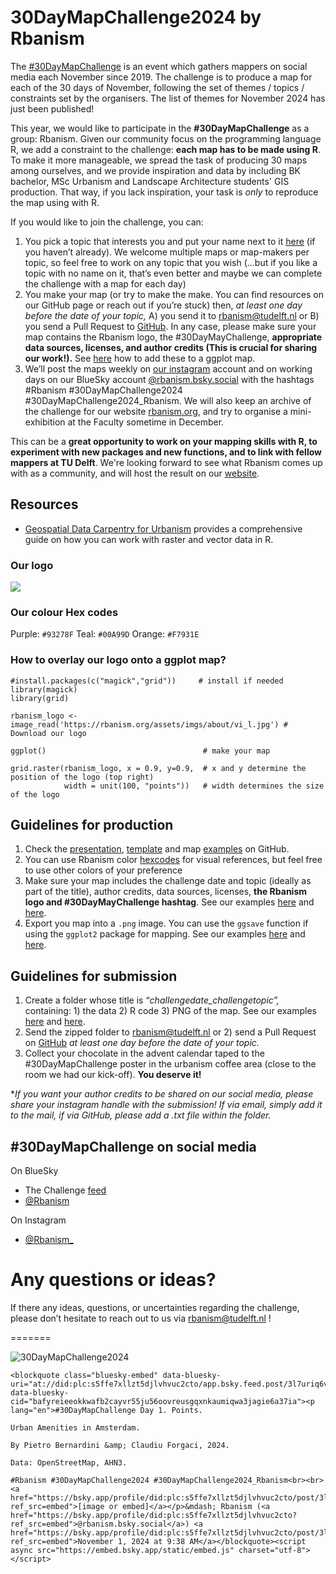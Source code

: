 # 30DayMapChallenge2024 by Rbanism

The [#30DayMapChallenge](https://30daymapchallenge.com/) is an event which gathers mappers on social media each November since 2019. The challenge is to produce a map for each of the 30 days of November, following the set of themes / topics / constraints set by the organisers. The list of themes for November 2024 has just been published!


This year, we would like to participate in the **#30DayMapChallenge** as a group: Rbanism. Given our community focus on the programming language R, we add a constraint to the challenge: **each map has to be made using R**. To make it more manageable, we spread the task of producing 30 maps among ourselves, and we provide inspiration and data by including BK bachelor, MSc Urbanism and Landscape Architecture students' GIS production. That way, if you lack inspiration, your task is *only* to reproduce the map using with R.

If you would like to join the challenge, you can:
1. You pick a topic that interests you and put your name next to it [here](https://docs.google.com/spreadsheets/d/1YEGjTCaki1-eSwPiO6DEi5-kWVbGZF_MznGGCCHTlis/edit?usp=sharing) (if you haven’t already). We welcome multiple maps or map-makers per topic, so feel free to work on any topic that you wish (…but if you like a topic with no name on it, that’s even better and maybe we can complete the challenge with a map for each day)
2. You make your map (or try to make the make. You can find resources on our GitHub page or reach out if you’re stuck) then, *at least one day before the date of your topic,* A) you send it to [rbanism@tudelft.nl](mailto:rbanism@tudelft.nl) or B) you send a Pull Request to [GitHub](https://github.com/Rbanism/30DayMapChallenge2024). In any case, please make sure your map contains the Rbanism logo, the #30DayMayChallenge, **appropriate data sources, licenses, and author credits (This is crucial for sharing our work!).** See [here](https://github.com/Rbanism/30DayMapChallenge2024?tab=readme-ov-file#how-to-overlay-our-logo-onto-a-ggplot-map) how to add these to a ggplot map.
3. We’ll post the maps weekly on [our instagram](https://www.instagram.com/rbanism_?utm_source=ig_web_button_share_sheet&igsh=ZDNlZDc0MzIxNw==) account and on working days on our BlueSky account [@rbanism.bsky.social](https://bsky.app/profile/rbanism.bsky.social) with the hashtags #Rbanism #30DayMapChallenge2024 #30DayMapChallenge2024_Rbanism. We will also keep an archive of the challenge for our website [rbanism.org](http://rbanism.org), and try to organise a mini-exhibition at the Faculty sometime in December.

This can be a **great opportunity to work on your mapping skills with R, to experiment with new packages and new functions, and to link with fellow mappers at TU Delft**. We're looking forward to see what Rbanism comes up with as a community, and will host the result on our [website](rbanism.org).

## Resources
- [Geospatial Data Carpentry for Urbanism](https://carpentries-incubator.github.io/r-geospatial-urban/) provides a comprehensive guide on how you can work with raster and vector data in R.

### Our logo
![](https://rbanism.org/assets/imgs/about/vi_l.jpg)

### Our colour Hex codes
Purple: `#93278F`
Teal: `#00A99D`
Orange: `#F7931E`

### How to overlay our logo onto a ggplot map?

```{r}
#install.packages(c("magick","grid"))     # install if needed
library(magick)
library(grid)

rbanism_logo <- image_read('https://rbanism.org/assets/imgs/about/vi_l.jpg') # Download our logo

ggplot()                                   # make your map

grid.raster(rbanism_logo, x = 0.9, y=0.9,  # x and y determine the position of the logo (top right)
            width = unit(100, "points"))   # width determines the size of the logo
```

## Guidelines for production

1. Check the [presentation](https://rbanism.github.io/30DayMapChallenge2024/), [template](https://rbanism.github.io/30DayMapChallenge2024/template/30daysmapchallenge_template_example.html) and map [examples](https://rbanism.github.io/30DayMapChallenge2024/8Nov_HDX/8Nov_HDX.html) on GitHub.
2. You can use Rbanism color [hexcodes](https://github.com/Rbanism/30DayMapChallenge2024?tab=readme-ov-file#our-colour-hex-codes) for visual references,  but feel free to use other colors of your preference
3. Make sure your map includes the challenge date and topic (ideally as part of the title), author credits, data sources, licenses, **the Rbanism logo and #30DayMayChallenge hashtag**. See our examples [here](https://rbanism.github.io/30DayMapChallenge2024/8Nov_HDX/8Nov_HDX.html) and [here](https://rbanism.github.io/30DayMapChallenge2024/15Nov_MyData/15Nov_MyData.html).
4. Export you map into a `.png` image. You can use the `ggsave` function if using the `ggplot2` package for mapping. See our examples [here](https://rbanism.github.io/30DayMapChallenge2024/8Nov_HDX/8Nov_HDX.html) and [here](https://rbanism.github.io/30DayMapChallenge2024/15Nov_MyData/15Nov_MyData.html).

## Guidelines for submission

1. Create a folder whose title is “*challengedate_challengetopic”,* containing: 1) the data  2) R code 3) PNG of the map. See our examples [here](https://github.com/Rbanism/30DayMapChallenge2024/tree/main/8Nov_HDX) and [here](https://github.com/Rbanism/30DayMapChallenge2024/tree/main/15Nov_MyData).
2. Send the zipped folder to [rbanism@tudelft.nl](mailto:rbanism@tudelft.nl) or 2) send a Pull Request on [GitHub](https://github.com/Rbanism/30DayMapChallenge2024) *at least one day before the date of your topic.*
3. Collect your chocolate in the advent calendar taped to the #30DayMapChallenge poster in the urbanism coffee area (close to the room we had our kick-off). **You deserve it!**

**If you want your author credits to be shared on our social media, please share your instagram handle with the submission! If via email, simply add it to the mail, if via GitHub, please add a .txt file within the folder.*

## #30DayMapChallenge on social media 

On BlueSky
- The Challenge [feed](https://bsky.app/profile/did:plc:bjm7fq6jgotowpim5ggfbzw6/feed/aaaiqkbjq3yhy)
- [@Rbanism](https://bsky.app/profile/rbanism.bsky.social)

On Instagram
- [@Rbanism_](https://www.instagram.com/rbanism/)


# Any questions or ideas?

If there any ideas, questions, or uncertainties regarding the challenge, please don’t hesitate to reach out to us via [rbanism@tudelft.nl](mailto:rbanism@tudelft.nl) !

=======

![30DayMapChallenge2024](https://30daymapchallenge.com/imgs/30dmc_2024.png)

```
<blockquote class="bluesky-embed" data-bluesky-uri="at://did:plc:s5ffe7xllzt5djlvhvuc2cto/app.bsky.feed.post/3l7uriq6vqq2z" data-bluesky-cid="bafyreieeokkwafb2cayvr55ju56oovreusgqxnkaumiqwa3jagie6a37ia"><p lang="en">#30DayMapChallenge Day 1. Points.

Urban Amenities in Amsterdam.

By Pietro Bernardini &amp; Claudiu Forgaci, 2024. 

Data: OpenStreetMap, AHN3.

#Rbanism #30DayMapChallenge2024 #30DayMapChallenge2024_Rbanism<br><br><a href="https://bsky.app/profile/did:plc:s5ffe7xllzt5djlvhvuc2cto/post/3l7uriq6vqq2z?ref_src=embed">[image or embed]</a></p>&mdash; Rbanism (<a href="https://bsky.app/profile/did:plc:s5ffe7xllzt5djlvhvuc2cto?ref_src=embed">@rbanism.bsky.social</a>) <a href="https://bsky.app/profile/did:plc:s5ffe7xllzt5djlvhvuc2cto/post/3l7uriq6vqq2z?ref_src=embed">November 1, 2024 at 9:38 AM</a></blockquote><script async src="https://embed.bsky.app/static/embed.js" charset="utf-8"></script>
```


